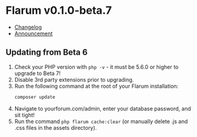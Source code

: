 # Flarum v0.1.0-beta.7

- [Changelog](https://github.com/flarum/core/releases/tag/v0.1.0-beta.7)
- [Announcement](https://discuss.flarum.org/d/6341-flarum-v0-1-0-beta-7-released)

## Updating from Beta 6

1. Check your PHP version with `php -v` - it must be 5.6.0 or higher to upgrade to Beta 7!
2. Disable 3rd party extensions prior to upgrading.
3. Run the following command at the root of your Flarum installation:
    ```bash
    composer update
    ```
4. Navigate to yourforum.com/admin, enter your database password, and sit tight!
5. Run the command `php flarum cache:clear` (or manually delete .js and .css files in the assets directory).
